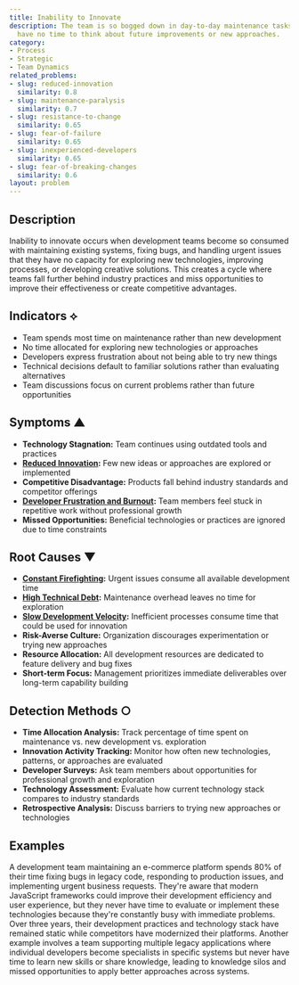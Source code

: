 ```yaml
---
title: Inability to Innovate
description: The team is so bogged down in day-to-day maintenance tasks that they
  have no time to think about future improvements or new approaches.
category:
- Process
- Strategic
- Team Dynamics
related_problems:
- slug: reduced-innovation
  similarity: 0.8
- slug: maintenance-paralysis
  similarity: 0.7
- slug: resistance-to-change
  similarity: 0.65
- slug: fear-of-failure
  similarity: 0.65
- slug: inexperienced-developers
  similarity: 0.65
- slug: fear-of-breaking-changes
  similarity: 0.6
layout: problem
---
```


## Description

Inability to innovate occurs when development teams become so consumed with maintaining existing systems, fixing bugs, and handling urgent issues that they have no capacity for exploring new technologies, improving processes, or developing creative solutions. This creates a cycle where teams fall further behind industry practices and miss opportunities to improve their effectiveness or create competitive advantages.

## Indicators ⟡

- Team spends most time on maintenance rather than new development
- No time allocated for exploring new technologies or approaches
- Developers express frustration about not being able to try new things
- Technical decisions default to familiar solutions rather than evaluating alternatives
- Team discussions focus on current problems rather than future opportunities

## Symptoms ▲

- **Technology Stagnation:** Team continues using outdated tools and practices
- **[Reduced Innovation](reduced-innovation.md):** Few new ideas or approaches are explored or implemented
- **Competitive Disadvantage:** Products fall behind industry standards and competitor offerings
- **[Developer Frustration and Burnout](developer-frustration-and-burnout.md):** Team members feel stuck in repetitive work without professional growth
- **Missed Opportunities:** Beneficial technologies or practices are ignored due to time constraints

## Root Causes ▼

- **[Constant Firefighting](constant-firefighting.md):** Urgent issues consume all available development time
- **[High Technical Debt](high-technical-debt.md):** Maintenance overhead leaves no time for exploration
- **[Slow Development Velocity](slow-development-velocity.md):** Inefficient processes consume time that could be used for innovation
- **Risk-Averse Culture:** Organization discourages experimentation or trying new approaches
- **Resource Allocation:** All development resources are dedicated to feature delivery and bug fixes
- **Short-term Focus:** Management prioritizes immediate deliverables over long-term capability building

## Detection Methods ○

- **Time Allocation Analysis:** Track percentage of time spent on maintenance vs. new development vs. exploration
- **Innovation Activity Tracking:** Monitor how often new technologies, patterns, or approaches are evaluated
- **Developer Surveys:** Ask team members about opportunities for professional growth and exploration
- **Technology Assessment:** Evaluate how current technology stack compares to industry standards
- **Retrospective Analysis:** Discuss barriers to trying new approaches or technologies

## Examples

A development team maintaining an e-commerce platform spends 80% of their time fixing bugs in legacy code, responding to production issues, and implementing urgent business requests. They're aware that modern JavaScript frameworks could improve their development efficiency and user experience, but they never have time to evaluate or implement these technologies because they're constantly busy with immediate problems. Over three years, their development practices and technology stack have remained static while competitors have modernized their platforms. Another example involves a team supporting multiple legacy applications where individual developers become specialists in specific systems but never have time to learn new skills or share knowledge, leading to knowledge silos and missed opportunities to apply better approaches across systems.